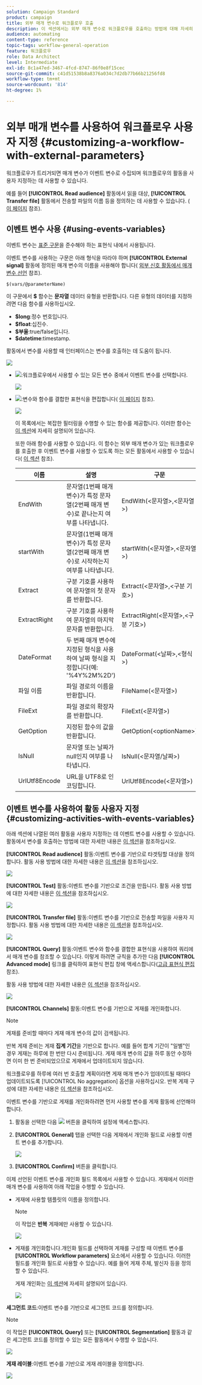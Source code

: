 ```yaml
---
solution: Campaign Standard
product: campaign
title: 외부 매개 변수로 워크플로우 호출
description: 이 섹션에서는 외부 매개 변수로 워크플로우를 호출하는 방법에 대해 자세히 설명합니다.
audience: automating
content-type: reference
topic-tags: workflow-general-operation
feature: 워크플로우
role: Data Architect
level: Intermediate
exl-id: 8c1a47ed-3467-4fcd-8747-86f0e8f15cec
source-git-commit: c41d51538b8a8376a034c7d2db77b66b21256fd8
workflow-type: tm+mt
source-wordcount: '814'
ht-degree: 1%

---
```


# 외부 매개 변수를 사용하여 워크플로우 사용자 지정 {#customizing-a-workflow-with-external-parameters}

워크플로우가 트리거되면 매개 변수가 이벤트 변수로 수집되며 워크플로우의 활동을 사용자 지정하는 데 사용할 수 있습니다.

예를 들어 **[!UICONTROL Read audience]** 활동에서 읽을 대상, **[!UICONTROL Transfer file]** 활동에서 전송할 파일의 이름 등을 정의하는 데 사용할 수 있습니다. ( [이 페이지](../../automating/using/customizing-workflow-external-parameters.md) 참조).

## 이벤트 변수 사용 {#using-events-variables}

이벤트 변수는 [표준 구문](../../automating/using/advanced-expression-editing.md#standard-syntax)을 준수해야 하는 표현식 내에서 사용됩니다.

이벤트 변수를 사용하는 구문은 아래 형식을 따라야 하며 **[!UICONTROL External signal]** 활동에 정의된 매개 변수의 이름을 사용해야 합니다( [외부 신호 활동에서 매개 변수 선언](../../automating/using/declaring-parameters-external-signal.md) 참조).

```
$(vars/@parameterName)
```

이 구문에서 **$** 함수는 **문자열** 데이터 유형을 반환합니다. 다른 유형의 데이터를 지정하려면 다음 함수를 사용하십시오.

* **$long**:정수 번호입니다.
* **$float**:십진수.
* **$부울**:true/false입니다.
* **$datetime**:timestamp.

활동에서 변수를 사용할 때 인터페이스는 변수를 호출하는 데 도움이 됩니다.

![](assets/extsignal_callparameter.png)

* ![](assets/extsignal_picker.png):워크플로우에서 사용할 수 있는 모든 변수 중에서 이벤트 변수를 선택합니다.

   ![](assets/wkf_test_activity_variables.png)

* ![](assets/extsignal_expression_editor.png):변수와 함수를 결합한 표현식을 편집합니다( [이 페이지](../../automating/using/advanced-expression-editing.md) 참조).

   ![](assets/wkf_test_activity_variables_expression.png)

   이 목록에서는 복잡한 필터링을 수행할 수 있는 함수를 제공합니다. 이러한 함수는 [이 섹션](../../automating/using/list-of-functions.md)에 자세히 설명되어 있습니다.

   또한 아래 함수를 사용할 수 있습니다. 이 함수는 외부 매개 변수가 있는 워크플로우를 호출한 후 이벤트 변수를 사용할 수 있도록 하는 모든 활동에서 사용할 수 있습니다( [이 섹션](../../automating/using/customizing-workflow-external-parameters.md#customizing-activities-with-events-variables) 참조).

   | 이름 | 설명 | 구문 |
   | ---------|----------|---------|
   | EndWith | 문자열(1번째 매개 변수)가 특정 문자열(2번째 매개 변수)로 끝나는지 여부를 나타냅니다. | EndWith(&lt;문자열>,&lt;문자열>) |
   | startWith | 문자열(1번째 매개 변수)가 특정 문자열(2번째 매개 변수)로 시작하는지 여부를 나타냅니다. | startWith(&lt;문자열>,&lt;문자열>) |
   | Extract | 구분 기호를 사용하여 문자열의 첫 문자를 반환합니다. | Extract(&lt;문자열>,&lt;구분 기호>) |
   | ExtractRight | 구분 기호를 사용하여 문자열의 마지막 문자를 반환합니다. | ExtractRight(&lt;문자열>,&lt;구분 기호>) |
   | DateFormat | 두 번째 매개 변수에 지정된 형식을 사용하여 날짜 형식을 지정합니다(예: &#39;%4Y%2M%2D&#39;) | DateFormat(&lt;날짜>,&lt;형식>) |
   | 파일 이름 | 파일 경로의 이름을 반환합니다. | FileName(&lt;문자열>) |
   | FileExt | 파일 경로의 확장자를 반환합니다. | FileExt(&lt;문자열>) |
   | GetOption | 지정된 함수의 값을 반환합니다. | GetOption(&lt;optionName>) |
   | IsNull | 문자열 또는 날짜가 null인지 여부를 나타냅니다. | IsNull(&lt;문자열/날짜>) |
   | UrlUtf8Encode | URL을 UTF8로 인코딩합니다. | UrlUtf8Encode(&lt;문자열>) |

## 이벤트 변수를 사용하여 활동 사용자 지정 {#customizing-activities-with-events-variables}

아래 섹션에 나열된 여러 활동을 사용자 지정하는 데 이벤트 변수를 사용할 수 있습니다. 활동에서 변수를 호출하는 방법에 대한 자세한 내용은 [이 섹션](../../automating/using/customizing-workflow-external-parameters.md#using-events-variables)을 참조하십시오.

**[!UICONTROL Read audience]** 활동:이벤트 변수를 기반으로 타겟팅할 대상을 정의합니다. 활동 사용 방법에 대한 자세한 내용은 [이 섹션](../../automating/using/read-audience.md)을 참조하십시오.

![](assets/extsignal_activities_audience.png)

**[!UICONTROL Test]** 활동:이벤트 변수를 기반으로 조건을 만듭니다. 활동 사용 방법에 대한 자세한 내용은 [이 섹션](../../automating/using/test.md)을 참조하십시오.

![](assets/extsignal_activities_test.png)

**[!UICONTROL Transfer file]** 활동:이벤트 변수를 기반으로 전송할 파일을 사용자 지정합니다. 활동 사용 방법에 대한 자세한 내용은 [이 섹션](../../automating/using/transfer-file.md)을 참조하십시오.

![](assets/extsignal_activities_transfer.png)

**[!UICONTROL Query]** 활동:이벤트 변수와 함수를 결합한 표현식을 사용하여 쿼리에서 매개 변수를 참조할 수 있습니다. 이렇게 하려면 규칙을 추가한 다음 **[!UICONTROL Advanced mode]** 링크를 클릭하여 표현식 편집 창에 액세스합니다([고급 표현식 편집](../../automating/using/advanced-expression-editing.md) 참조).

활동 사용 방법에 대한 자세한 내용은 [이 섹션](../../automating/using/query.md)을 참조하십시오.

![](assets/extsignal_activities_query.png)

**[!UICONTROL Channels]** 활동:이벤트 변수를 기반으로 게재를 개인화합니다.

>[!NOTE]
>
>게재를 준비할 때마다 게재 매개 변수의 값이 검색됩니다.
>
>반복 게재 준비는 게재 **집계 기간**&#x200B;을 기반으로 합니다. 예를 들어 합계 기간이 &quot;일별&quot;인 경우 게재는 하루에 한 번만 다시 준비됩니다. 게재 매개 변수의 값을 하루 동안 수정하면 이미 한 번 준비되었으므로 게재에서 업데이트되지 않습니다.
>
>워크플로우를 하루에 여러 번 호출할 계획이라면 게재 매개 변수가 업데이트될 때마다 업데이트되도록 [!UICONTROL No aggregation] 옵션을 사용하십시오. 반복 게재 구성에 대한 자세한 내용은 [이 섹션](/help/automating/using/email-delivery.md#configuration)을 참조하십시오.

이벤트 변수를 기반으로 게재를 개인화하려면 먼저 사용할 변수를 게재 활동에 선언해야 합니다.

1. 활동을 선택한 다음 ![](assets/dlv_activity_params-24px.png) 버튼을 클릭하여 설정에 액세스합니다.
1. **[!UICONTROL General]** 탭을 선택한 다음 게재에서 개인화 필드로 사용할 이벤트 변수를 추가합니다.

   ![](assets/extsignal_activities_delivery.png)

1. **[!UICONTROL Confirm]** 버튼을 클릭합니다.

이제 선언된 이벤트 변수를 개인화 필드 목록에서 사용할 수 있습니다. 게재에서 이러한 매개 변수를 사용하여 아래 작업을 수행할 수 있습니다.

* 게재에 사용할 템플릿의 이름을 정의합니다.

   >[!NOTE]
   >
   >이 작업은 **반복** 게재에만 사용할 수 있습니다.

   ![](assets/extsignal_activities_template.png)

* 게재를 개인화합니다.개인화 필드를 선택하여 게재를 구성할 때 이벤트 변수를 **[!UICONTROL Workflow parameters]** 요소에서 사용할 수 있습니다. 이러한 필드를 개인화 필드로 사용할 수 있습니다. 예를 들어 게재 주체, 발신자 등을 정의할 수 있습니다.

   게재 개인화는 [이 섹션](../../designing/using/personalization.md)에 자세히 설명되어 있습니다.

   ![](assets/extsignal_activities_perso.png)

**세그먼트 코드**:이벤트 변수를 기반으로 세그먼트 코드를 정의합니다.

>[!NOTE]
>
>이 작업은 **[!UICONTROL Query]** 또는 **[!UICONTROL Segmentation]** 활동과 같은 세그먼트 코드를 정의할 수 있는 모든 활동에서 수행할 수 있습니다.

![](assets/extsignal_activities_segment.png)

**게재 레이블**:이벤트 변수를 기반으로 게재 레이블을 정의합니다.

![](assets/extsignal_activities_label.png)
